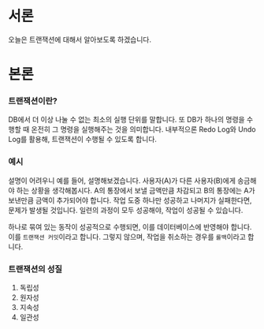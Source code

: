 # 서론

오늘은 트랜잭션에 대해서 알아보도록 하겠습니다.

# 본론

### 트랜잭션이란?

DB에서 더 이상 나눌 수 없는 최소의 실행 단위를 말합니다. 또 DB가 하나의 명령을 수행할 때 온전히 그 명령을 실행해주는 것을 의미합니다.
내부적으론 Redo Log와 Undo Log를 활용해, 트랜잭션이 수행될 수 있도록 합니다.

### 예시

설명이 어려우니 예를 들어, 설명해보겠습니다. 사용자(A)가 다른 사용자(B)에게 송금해야 하는 상황을 생각해봅시다. A의 통장에서 보낼 금액만큼 차감되고 B의 통장에는 A가 보낸만큼 금액이 추가되어야 합니다. 작업 도중 하나만 성공하고 나머지가 실패한다면, 문제가 발생될 것입니다. 일련의 과정이 모두 성공해야, 작업이 성공될 수 있습니다.

하나로 묶여 있는 동작이 성공적으로 수행되면, 이를 데이터베이스에 반영해야 합니다. 이를 `트랜잭션 커밋`이라고 합니다. 그렇지 않으며, 작업을 취소하는 경우를 `롤백`이라고 합니다.

### 트랜잭션의 성질

1. 독립성
2. 원자성
3. 지속성
4. 일관성

